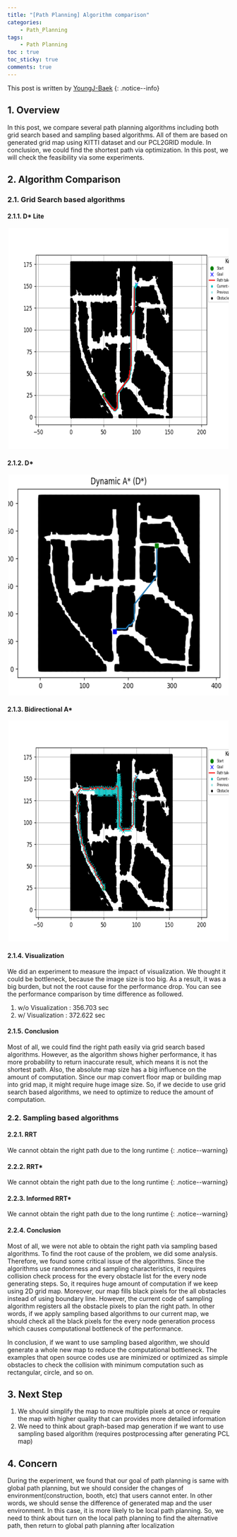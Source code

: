 ```yaml
---
title: "[Path Planning] Algorithm comparison"
categories:
    - Path_Planning
tags:
    - Path Planning
toc : true
toc_sticky: true
comments: true
---
```

This post is written by [YoungJ-Baek](https://github.com/YoungJ-Baek)
{: .notice--info}
## 1. Overview
In this post, we compare several path planning algorithms including both grid search based and sampling based algorithms. All of them are based on generated grid map using KITTI dataset and our PCL2GRID module. In conclusion, we could find the shortest path via optimization. In this post, we will check the feasibility via some experiments.

## 2. Algorithm Comparison

### 2.1. Grid Search based algorithms
#### 2.1.1. D* Lite
<p align="center"><img src="/assets/images/posts/d_star_lite.png" height="500px" width="500px"></p>
<!-- ![d_star_lite.png](/assets/images/posts/d_star_lite.png) -->

#### 2.1.2. D*
<p align="center"><img src="/assets/images/posts/d_star.png" height="500px" width="500px"></p>
<!-- ![d_star.png](/assets/images/posts/d_star.png) -->
    
#### 2.1.3. Bidirectional A*
<p align="center"><img src="/assets/images/posts/bidirectional_a_star.png" height="500px" width="500px"></p>
<!-- ![bidirectional_a_star.png](/assets/images/posts/bidirectional_a_star.png) -->
    
#### 2.1.4. Visualization
We did an experiment to measure the impact of visualization. We thought it could be bottleneck, because the image size is too big. As a result, it was a big burden, but not the root cause for the performance drop. You can see the performance comparison by time difference as followed.

1. w/o Visualization : 356.703 sec
2. w/  Visualization : 372.622 sec

#### 2.1.5. Conclusion
Most of all, we could find the right path easily via grid search based algorithms. However, as the algorithm shows higher performance, it has more probability to return inaccurate result, which means it is not the shortest path. Also, the absolute map size has a big influence on the amount of computation. Since our map convert floor map or building map into grid map, it might require huge image size. So, if we decide to use grid search based algorithms, we need to optimize to reduce the amount of computation.

### 2.2. Sampling based algorithms
#### 2.2.1. RRT
We cannot obtain the right path due to the long runtime
{: .notice--warning}

#### 2.2.2. RRT*
We cannot obtain the right path due to the long runtime
{: .notice--warning}

#### 2.2.3. Informed RRT*
We cannot obtain the right path due to the long runtime
{: .notice--warning}

#### 2.2.4. Conclusion
Most of all, we were not able to obtain the right path via sampling based algorithms. To find the root cause of the problem, we did some analysis. Therefore, we found some critical issue of the algorithms. Since the algorithms use randomness and sampling characteristics, it requires collision check process for the every obstacle list for the every node generating steps. So, it requires huge amount of computation if we keep using 2D grid map. Moreover, our map fills black pixels for the all obstacles instead of using boundary line. However, the current code of sampling algorithm registers all the obstacle pixels to plan the right path. In other words, if we apply sampling based algorithms to our current map, we should check all the black pixels for the every node generation process which causes computational bottleneck of the performance.

In conclusion, if we want to use sampling based algorithm, we should generate a whole new map to reduce the computational bottleneck. The examples that open source codes use are minimized or optimized as simple obstacles to check the collision with minimum computation such as rectangular, circle, and so on.     

## 3. Next Step
1. We should simplify the map to move multiple pixels at once or require the map with higher quality that can provides more detailed information
2. We need to think about graph-based map generation if we want to use sampling based algorithm (requires postprocessing after generating PCL map)

## 4. Concern
During the experiment, we found that our goal of path planning is same with global path planning, but we should consider the changes of environment(construction, booth, etc) that users cannot enter. In other words, we should sense the difference of generated map and the user environment. In this case, it is more likely to be local path planning. So, we need to think about turn on the local path planning to find the alternative path, then return to global path planning after localization